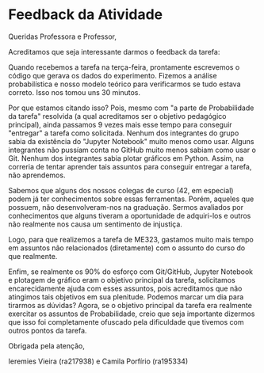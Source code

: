 # Feedback da Atividade

Queridas Professora e Professor,

Acreditamos que seja interessante darmos o feedback da tarefa:

Quando recebemos a tarefa na terça-feira, prontamente escrevemos o código que gerava os dados do experimento. Fizemos a análise probabilística e nosso modelo teórico para verificarmos se tudo estava correto. Isso nos tomou uns 30 minutos.

Por que estamos citando isso? Pois, mesmo com "a parte de Probabilidade da tarefa" resolvida (a qual acreditamos ser o objetivo pedagógico principal), ainda passamos 9 vezes mais esse tempo para conseguir "entregar" a tarefa como solicitada. Nenhum dos integrantes do grupo sabia da existência do "Jupyter Notebook" muito menos como usar. Alguns integrantes não pussíam conta no GitHub muito menos sabiam como usar o Git. Nenhum dos integrantes sabia plotar gráficos em Python. Assim, na correria de tentar aprender tais assuntos para conseguir entregar a tarefa, não aprendemos.

Sabemos que alguns dos nossos colegas de curso (42, em especial) podem já ter conhecimentos sobre essas ferramentas. Porém, aqueles que possuem, não desenvolveram-nos na graduação. Sermos avaliados por conhecimentos que alguns tiveram a oportunidade de adquiri-los e outros não realmente nos causa um sentimento de injustiça.

Logo, para que realizemos a tarefa de ME323, gastamos muito mais tempo em assuntos não relacionados (diretamente) com o assunto do curso do que realmente.

Enfim, se realmente os 90% do esforço com Git/GitHub, Jupyter Notebook e plotagem de gráfico eram o objetivo principal da tarefa, solicitamos encarecidamente ajuda com esses assuntos, pois acreditamos que não atingimos tais objetivos em sua plenitude. Podemos marcar um dia para tirarmos as dúvidas? Agora, se o objetivo principal da tarefa era realmente exercitar os assuntos de Probabilidade, creio que seja importante dizermos que isso foi completamente ofuscado pela dificuldade que tivemos com outros pontos da tarefa.

Obrigada pela atenção,

Ieremies Vieira (ra217938) e Camila Porfírio (ra195334)
